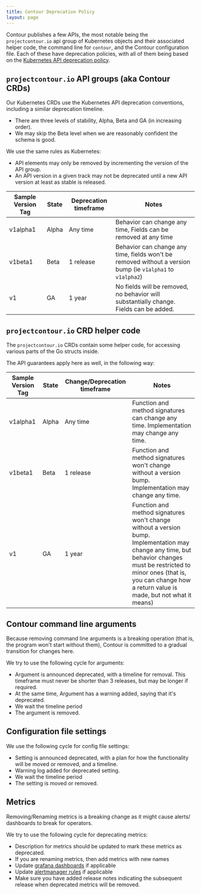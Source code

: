 ```yaml
---
title: Contour Deprecation Policy
layout: page
---
```


Contour publishes a few APIs, the most notable being the `projectcontour.io` api group of Kubernetes objects and their associated helper code, the command line for `contour`, and the Contour configuration file.
Each of these have deprecation policies, with all of them being based on the [Kubernetes API deprecation policy](https://kubernetes.io/docs/reference/using-api/deprecation-policy/).



## `projectcontour.io` API groups (aka Contour CRDs)

Our Kubernetes CRDs use the Kubernetes API deprecation conventions, including a similar deprecation timeline.

- There are three levels of stability, Alpha, Beta and GA (in increasing order).
- We may skip the Beta level when we are reasonably confident the schema is good.

We use the same rules as Kubernetes:
- API elements may only be removed by incrementing the version of the API group.
- An API version in a given track may not be deprecated until a new API version at least as stable is released.


| Sample Version Tag | State | Deprecation timeframe | Notes                                                                                                      |
| ------------------ | ----- | --------------------- | ---------------------------------------------------------------------------------------------------------- |
| v1alpha1           | Alpha | Any time              | Behavior can change any time, Fields can be removed at any time                                            |
| v1beta1            | Beta  | 1 release             | Behavior can change any time, fields won't be removed without a version bump (ie `v1alpha1` to `v1alpha2`) |
| v1                 | GA    | 1 year                | No fields will be removed, no behavior will substantially change. Fields can be added.                     |


## `projectcontour.io` CRD helper code

The `projectcontour.io` CRDs contain some helper code, for accessing various parts of the Go structs inside.

The API guarantees apply here as well, in the following way:

| Sample Version Tag | State | Change/Deprecation timeframe | Notes                                                                                                                                                                                                                                     |
| ------------------ | ----- | ---------------------------- | ----------------------------------------------------------------------------------------------------------------------------------------------------------------------------------------------------------------------------------------- |
| v1alpha1           | Alpha | Any time                     | Function and method signatures can change any time. Implementation may change any time.                                                                                                                                                   |
| v1beta1            | Beta  | 1 release                    | Function and method signatures won't change without a version bump. Implementation may change any time.                                                                                                                                   |
| v1                 | GA    | 1 year                       | Function and method signatures won't change without a version bump. Implementation may change any time, but behavior changes must be restricted to minor ones (that is, you can change how a return value is made, but not what it means) |



## Contour command line arguments

Because removing command line arguments is a breaking operation (that is, the program won't start without them), Contour is committed to a gradual transition for changes here.

We try to use the following cycle for arguments:
- Argument is announced deprecated, with a timeline for removal. This timeframe must never be shorter than 3 releases, but may be longer if required.
- At the same time, Argument has a warning added, saying that it's deprecated.
- We wait the timeline period
- The argument is removed.



## Configuration file settings

We use the following cycle for config file settings:
- Setting is announced deprecated, with a plan for how the functionality will be moved or removed, and a timeline.
- Warning log added for deprecated setting.
- We wait the timeline period
- The setting is moved or removed.

## Metrics

Removing/Renaming metrics is a breaking change as it might cause alerts/ dashboards to break for operators.

We try to use the following cycle for deprecating metrics:
- Description for metrics should be updated to mark these metrics as deprecated.
- If you are renaming metrics, then add metrics with new names
- Update [grafana dashboards]({{site.github.repository_url}}/blob/{{site.github.latest_release.tag_name}}/examples/grafana/02-grafana-configmap.yaml) if applicable
- Update [alertmanager rules]({{site.github.repository_url}}/blob/{{site.github.latest_release.tag_name}}/examples/prometheus/02-prometheus-alertrules-configmap.yaml) if applicable
- Make sure you have added release notes indicating the subsequent release when deprecated metrics will be removed.

